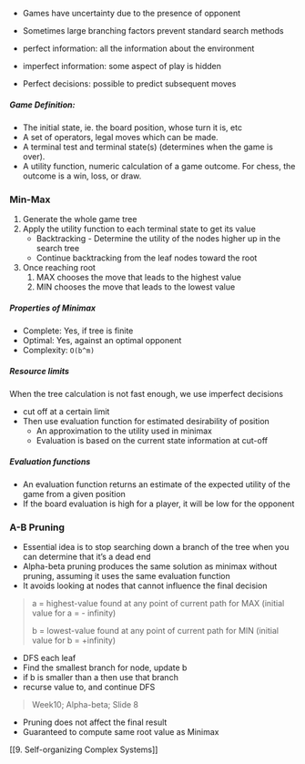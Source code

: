 - Games have uncertainty due to the presence of opponent
- Sometimes large branching factors prevent standard search methods

- perfect information: all the information about the environment
- imperfect information: some aspect of play is hidden
- Perfect decisions: possible to predict subsequent moves

##### Game Definition:
- The initial state, ie. the board position, whose turn it is, etc
- A set of operators, legal moves which can be made.
- A terminal test and terminal state(s) (determines when the game is over).
- A utility function, numeric calculation of a game outcome. For chess, the outcome is a win, loss, or draw.

### Min-Max
1. Generate the whole game tree
2. Apply the utility function to each terminal state to get its value
	- Backtracking - Determine the utility of the nodes higher up in the search tree
	-  Continue backtracking from the leaf nodes toward the root
3. Once reaching root
	1. MAX chooses the move that leads to the highest value
	2. MIN chooses the move that leads to the lowest value


##### Properties of Minimax
- Complete: Yes, if tree is finite
- Optimal: Yes, against an optimal opponent
- Complexity: `O(b^m)`

##### Resource limits
When the tree calculation is not fast enough, we use imperfect decisions
- cut off at a certain limit
- Then use evaluation function for estimated desirability of position
	- An approximation to the utility used in minimax
	- Evaluation is based on the current state information at cut-off

##### Evaluation functions
- An evaluation function returns an estimate of the expected utility of the game from a given position
- If the board evaluation is high for a player, it will be low for the opponent


### A-B Pruning
- Essential idea is to stop searching down a branch of the tree when you can determine that it’s a dead end
- Alpha-beta pruning produces the same solution as minimax without pruning, assuming it uses the same evaluation function
- It avoids looking at nodes that cannot influence the final decision

> a = highest-value found at any point of current path for MAX
> (initial value for a = - infinity)
> 
> b = lowest-value found at any point of current path for MIN
> (initial value for b = +infinity)

- DFS each leaf
- Find the smallest branch for node, update b
- if b is smaller than a then use that branch
- recurse value to, and continue DFS

> Week10; Alpha-beta; Slide 8


- Pruning does not affect the final result
- Guaranteed to compute same root value as Minimax



[[9. Self-organizing Complex Systems]]